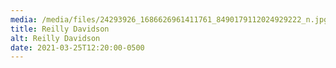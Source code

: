 ```yaml
---
media: /media/files/24293926_1686626961411761_8490179112024929222_n.jpg
title: Reilly Davidson
alt: Reilly Davidson
date: 2021-03-25T12:20:00-0500
---
```

